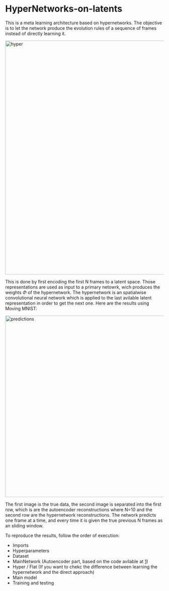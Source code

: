 # HyperNetworks-on-latents



This is a meta learning architecture based on hypernetworks. The objective is to let the network produce the evolution rules of a sequence of frames instead of directly learning it. 

<img width="741" alt="hyper" src="https://github.com/user-attachments/assets/1ae89a35-be5b-404f-a090-03723f4c2828">

This is done by first encoding the first N frames to a latent space. Those representations are used as input to a primary netowrk, wich produces the weights $\Phi$ of the hypernetwork. The hypernetwork is an spatialwise convolutional neural network which is applied to the last avilable latent representation in order to get the next one. Here are the results using Moving MNIST:

<img width="575" alt="predictions" src="https://github.com/user-attachments/assets/4a6fe194-00bd-4d00-b930-b0395f2a7402">

The first image is the true data, the second image is separated into the first row, which is are the autoencoder reconstructions where N=10 and the second row are the hypernetwork reconstructions. The network predicts one frame at a time, and every time it is given the true previous N frames as an sliding window. 

To reproduce the results, follow the order of execution: 
- Imports
- Hyperparameters
- Dataset
- MainNetwork (Autoencoder part, based on the code avilable at [1])
- Hyper / Flat (If you want to chekc the difference between learning the hypernetwork and the direct approach)
- Main model
- Training and testing


[1]: https://colab.research.google.com/github/zalandoresearch/pytorch-vq-vae/blob/master/vq-vae.ipynb
